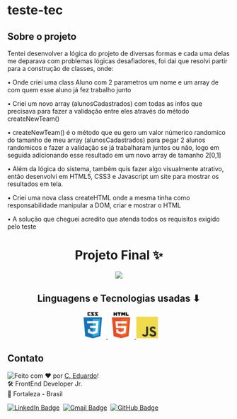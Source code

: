 # teste-tec


## Sobre o projeto

<div> Tentei desenvolver a lógica do projeto de diversas formas e cada uma delas me deparava com problemas lógicas desafiadores, foi dai que resolvi partir para a construção de classes, onde:
<p>• Onde criei uma class Aluno com 2 parametros um nome e um array de com quem esse aluno já fez trabalho junto</p>
<p>• Criei um novo array (alunosCadastrados) com todas as infos que precisava para fazer a validação entre eles através do método createNewTeam() </p>
<p>• createNewTeam() é o método que eu gero um valor númerico randomico do tamanho de meu array (alunosCadastrados) para pegar 2 alunos randomicos e fazer a validação se já trabalharam juntos ou não, logo em seguida adicionando esse resultado em um novo array de tamanho 2[0,1]</p>
<p>• Além da lógica do sistema, também quis fazer algo visualmente atrativo, então desenvolvi em HTML5, CSS3 e Javascript um site para mostrar os resultados em tela. </p>
<p>• Criei uma nova class createHTML onde a mesma tinha como responsabilidade manipular a DOM, criar e mostrar o HTML </p>
<p>• A solução que cheguei acredito que atenda todos os requisitos exigido pelo teste </p>
</div>



<h1 align="center"> Projeto Final ✨</h2>

<p align="center">
<img src="https://user-images.githubusercontent.com/72894980/187046273-f09153d5-b9c0-45f9-bdf5-7478a3092cde.gif" />
</p> 

<h2 align="center">Linguagens e Tecnologias usadas ⬇</h2>

<p align="center"> 
<a href="https://www.w3schools.com/css/" target="_blank" rel="noreferrer"> <img src="https://raw.githubusercontent.com/devicons/devicon/master/icons/css3/css3-original-wordmark.svg" alt="css3" width="60" height="60"/> </a> <a href="https://www.w3.org/html/" target="_blank" rel="noreferrer"> <img src="https://raw.githubusercontent.com/devicons/devicon/master/icons/html5/html5-original-wordmark.svg" alt="html5" width="60" height="60"/> </a> <a href="https://developer.mozilla.org/en-US/docs/Web/JavaScript" target="_blank" rel="noreferrer"> <img src="https://raw.githubusercontent.com/devicons/devicon/master/icons/javascript/javascript-original.svg" alt="javascript" width="50" height="50"/> </a>

</p>

## Contato

<img align="left" src="https://avatars.githubusercontent.com/carloseduardob94?size=100">

Feito com ❤️ por [C. Eduardo](https://github.com/carloseduardob94)! <br>
🛠 FrontEnd Developer Jr. <br>
📍 Fortaleza - Brasil <br> 

<a href="https://www.linkedin.com/in/carlos-eduardo-lima-lira-barbosa" target="_blank"><img src="https://img.shields.io/badge/LinkedIn-0077B5?style=flat&logo=linkedin&logoColor=white" alt="LinkedIn Badge" height="20"></a>&nbsp;
<a href="mailto:educonts08@gmail.com" target="_blank"><img src="https://img.shields.io/badge/Gmail-D14836?style=flat&logo=gmail&logoColor=white" alt="Gmail Badge" height="20"></a>&nbsp;
<a href="https://www.github.com/carloseduardob94" target="_blank"><img src="https://img.shields.io/badge/GitHub-100000?style=flat&logo=github&logoColor=white" alt="GitHub Badge" height="20"></a>&nbsp;

<br clear="left"/>
